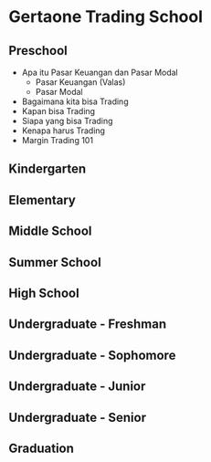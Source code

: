 # Gertaone Trading School

## Preschool

* Apa itu Pasar Keuangan dan Pasar Modal
    * Pasar Keuangan (Valas)
    * Pasar Modal
* Bagaimana kita bisa Trading 
* Kapan bisa Trading
* Siapa yang bisa Trading
* Kenapa harus Trading
* Margin Trading 101

## Kindergarten

## Elementary

## Middle School

## Summer School

## High School

## Undergraduate - Freshman

## Undergraduate - Sophomore

## Undergraduate - Junior

## Undergraduate - Senior

## Graduation
